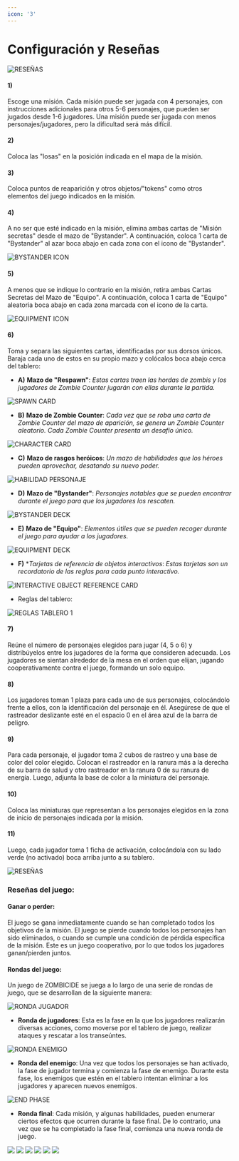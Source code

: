 ```yaml
---
icon: '3'
---
```


# Configuración y Reseñas

![RESEÑAS](https://github.com/user-attachments/assets/5a2d03df-090d-48c4-ba7f-d83c84eb6bb0)

#### 1)

Escoge una misión. Cada misión puede ser jugada con 4 personajes, con instrucciones adicionales para otros 5-6 personajes, que pueden ser jugados desde 1-6 jugadores. Una misión puede ser jugada con menos personajes/jugadores, pero la dificultad será más difícil.

#### 2)

Coloca las "losas" en la posición indicada en el mapa de la misión.

#### 3)

Coloca puntos de reaparición y otros objetos/"tokens" como otros elementos del juego indicados en la misión.

#### 4)

A no ser que esté indicado en la misión, elimina ambas cartas de "Misión secretas" desde el mazo de "Bystander". A continuación, coloca 1 carta de "Bystander" al azar boca abajo en cada zona con el icono de "Bystander".

![BYSTANDER ICON](https://github.com/user-attachments/assets/988670bb-c4eb-41ce-8652-0e559d11b43f)

#### 5)

A menos que se indique lo contrario en la misión, retira ambas Cartas Secretas del Mazo de "Equipo". A continuación, coloca 1 carta de "Equipo" aleatoria boca abajo en cada zona marcada con el icono de la carta.

![EQUIPMENT ICON](https://github.com/user-attachments/assets/5b6f9022-f288-4925-8038-f956cfa06976)

#### 6)

Toma y separa las siguientes cartas, identificadas por sus dorsos únicos. Baraja cada uno de estos en su propio mazo y colócalos boca abajo cerca del tablero:

* **A)** **Mazo de "Respawn"**: _Estas cartas traen las hordas de zombis y los jugadores de Zombie Counter jugarán con ellas durante la partida._

![SPAWN CARD](https://github.com/user-attachments/assets/1f9691d8-f5e3-4e98-930d-723631d509de)

* **B)** **Mazo de Zombie Counter**: _Cada vez que se roba una carta de Zombie Counter del mazo de aparición, se genera un Zombie Counter aleatorio. Cada Zombie Counter presenta un desafío único._

![CHARACTER CARD](https://github.com/user-attachments/assets/858f2a6d-d577-43b3-a35f-d959376942e6)

* **C)** **Mazo de rasgos heróicos**: _Un mazo de habilidades que los héroes pueden aprovechar, desatando su nuevo poder._

![HABILIDAD PERSONAJE](https://github.com/user-attachments/assets/a07a5087-ac53-481d-a6bb-3501f43f1c52)

* **D)** **Mazo de "Bystander"**: _Personajes notables que se pueden encontrar durante el juego para que los jugadores los rescaten._

![BYSTANDER DECK](https://github.com/user-attachments/assets/1112504b-82d6-4fe0-879f-f5602f217f19)

* **E)** **Mazo de "Equipo"**: _Elementos útiles que se pueden recoger durante el juego para ayudar a los jugadores._

![EQUIPMENT DECK](https://github.com/user-attachments/assets/63929d46-a891-4db4-9939-c59f737ba277)

* **F)** \*_Tarjetas de referencia de objetos interactivos_: _Estas tarjetas son un recordatorio de las reglas para cada punto interactivo._

![INTERACTIVE OBJECT REFERENCE CARD](https://github.com/user-attachments/assets/1b2f7774-2c5f-4801-a4fa-f9a5aa0e7801)

* Reglas del tablero:

![REGLAS TABLERO 1](https://github.com/user-attachments/assets/7af40f26-9772-4f34-9569-7c75551a850b)

#### 7)

Reúne el número de personajes elegidos para jugar (4, 5 o 6) y distribúyelos entre los jugadores de la forma que consideren adecuada. Los jugadores se sientan alrededor de la mesa en el orden que elijan, jugando cooperativamente contra el juego, formando un solo equipo.

#### 8)

Los jugadores toman 1 plaza para cada uno de sus personajes, colocándolo frente a ellos, con la identificación del personaje en él. Asegúrese de que el rastreador deslizante esté en el espacio 0 en el área azul de la barra de peligro.

#### 9)

Para cada personaje, el jugador toma 2 cubos de rastreo y una base de color del color elegido. Colocan el rastreador en la ranura más a la derecha de su barra de salud y otro rastreador en la ranura 0 de su ranura de energía. Luego, adjunta la base de color a la miniatura del personaje.

#### 10)

Coloca las miniaturas que representan a los personajes elegidos en la zona de inicio de personajes indicada por la misión.

#### 11)

Luego, cada jugador toma 1 ficha de activación, colocándola con su lado verde (no activado) boca arriba junto a su tablero.

![RESEÑAS](https://github.com/user-attachments/assets/93b57457-a3de-4a17-ab8d-f738415eef92)

### Reseñas del juego:

#### Ganar o perder:

El juego se gana inmediatamente cuando se han completado todos los objetivos de la misión. El juego se pierde cuando todos los personajes han sido eliminados, o cuando se cumple una condición de pérdida específica de la misión. Este es un juego cooperativo, por lo que todos los jugadores ganan/pierden juntos.

#### Rondas del juego:

Un juego de ZOMBICIDE se juega a lo largo de una serie de rondas de juego, que se desarrollan de la siguiente manera:

![RONDA JUGADOR](https://github.com/user-attachments/assets/c4d15a20-9120-4169-b76e-efa1802e8895)

* **Ronda de jugadores**: Esta es la fase en la que los jugadores realizarán diversas acciones, como moverse por el tablero de juego, realizar ataques y rescatar a los transeúntes.

![RONDA ENEMIGO](https://github.com/user-attachments/assets/acd2faaa-c93c-4e59-91a2-f257625ef09b)

* **Ronda del enemigo**: Una vez que todos los personajes se han activado, la fase de jugador termina y comienza la fase de enemigo. Durante esta fase, los enemigos que estén en el tablero intentan eliminar a los jugadores y aparecen nuevos enemigos.

![END PHASE](https://github.com/user-attachments/assets/3fc78cfc-2257-4b57-9542-c6aa1d795f5b)

* **Ronda final**: Cada misión, y algunas habilidades, pueden enumerar ciertos efectos que ocurren durante la fase final. De lo contrario, una vez que se ha completado la fase final, comienza una nueva ronda de juego.

![](https://img.shields.io/github/stars/pandao/editor.md.svg) ![](https://img.shields.io/github/forks/pandao/editor.md.svg) ![](https://img.shields.io/github/tag/pandao/editor.md.svg) ![](https://img.shields.io/github/release/pandao/editor.md.svg) ![](https://img.shields.io/github/issues/pandao/editor.md.svg) ![](https://img.shields.io/bower/v/editor.md.svg)
